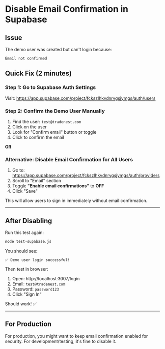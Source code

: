 # Disable Email Confirmation in Supabase

## Issue
The demo user was created but can't login because:
```
Email not confirmed
```

## Quick Fix (2 minutes)

### Step 1: Go to Supabase Auth Settings
Visit: https://app.supabase.com/project/fckszlhkvdnrvgsjymgs/auth/users

### Step 2: Confirm the Demo User Manually
1. Find the user: `test@tradenest.com`
2. Click on the user
3. Look for "Confirm email" button or toggle
4. Click to confirm the email

**OR**

### Alternative: Disable Email Confirmation for All Users

1. Go to: https://app.supabase.com/project/fckszlhkvdnrvgsjymgs/auth/providers
2. Scroll to "Email" section
3. Toggle **"Enable email confirmations"** to **OFF**
4. Click "Save"

This will allow users to sign in immediately without email confirmation.

---

## After Disabling

Run this test again:
```bash
node test-supabase.js
```

You should see:
```
✅ Demo user login successful!
```

Then test in browser:
1. Open: http://localhost:3007/login
2. Email: `test@tradenest.com`
3. Password: `password123`
4. Click "Sign In"

Should work! ✅

---

## For Production

For production, you might want to keep email confirmation enabled for security.
For development/testing, it's fine to disable it.
